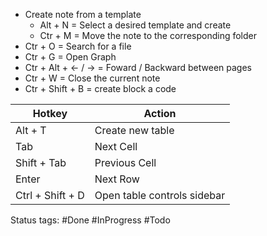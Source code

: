 * Create note from a template
	* Alt + N  = Select a desired template and create
	* Ctr + M = Move the note to the corresponding folder
* Ctr + O = Search for a file
* Ctr + G = Open Graph
* Ctr + Alt + <- / -> = Foward / Backward between pages
* Ctr + W = Close the current note
* Ctr + Shift + B = create block a code


| Hotkey | Action |
| ---- | ---- |
| Alt + T | Create new table |
| Tab | Next Cell |
| Shift + Tab | Previous Cell |
| Enter | Next Row |
| Ctrl + Shift + D | Open table controls sidebar |

Status tags:
#Done 
#InProgress 
#Todo 
